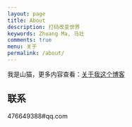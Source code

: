 ```yaml
---
layout: page
title: About
description: 打码改变世界
keywords: Zhuang Ma, 马壮
comments: true
menu: 关于
permalink: /about/
---
```


我是山猫，更多内容查看：[关于我这个博客](https://cs-cn.top/2018/04/27/myself/)

## 联系

476649388#qq.com



